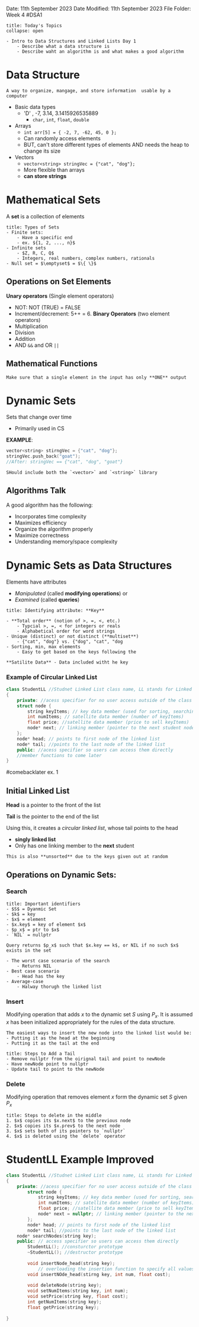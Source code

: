 Date: 11th September 2023
Date Modified: 11th September 2023
File Folder: Week 4
#DSA1

```ad-abstract
title: Today's Topics
collapse: open

- Intro to Data Structures and Linked Lists Day 1
	- Describe what a data structure is
	- Describe waht an algorithm is and what makes a good algorithm

```
# Data Structure

```ad-summary
A way to organize, mangage, and store information  usable by a computer
```

- Basic data types
	- 'D' , -7, 3.14, 3.1415926535889
		- `char`, `int`, `float`, `double`
- Arrays
	- `int arr[5] = { -2, 7, -62, 45, 0 };`
	- Can randomly access elements
	- BUT, can't store different types of elements AND needs the heap to change its size
- Vectors
	- `vector<string> stringVec = {"cat", "dog"};`
	- More flexible than arrays
	- **can store strings**

# Mathematical Sets

A **set** is a collection of elements

```ad-summary
title: Types of Sets
- Finite sets:
	- Have a specific end
	- ex. ${1, 2, ..., n}$
- Infinite sets
	- $Z, R, C, Q$
	- Integers, real numbers, complex numbers, rationals
- Null set = $\emptyset$ = $\{ \}$
```

## Operations on Set Elements

**Unary operators** (Single element operators)
- NOT: NOT (TRUE) = FALSE
- Increment/decrement: 5++ = 6.
**Binary Operators** (two element operators)
- Multiplication
- Division
- Addition
- AND `&&` and OR ``||``

## Mathematical Functions

```ad-warning
Make sure that a single element in the input has only **ONE** output
```

# Dynamic Sets

Sets that change over time
- Primarily used in CS

**EXAMPLE**:

```c++
vector<string> stirngVec = {"cat", "dog"};
stringVec.push_back("goat");
//After: stringVec == {"cat", "dog", "goat"}
```

```ad-note
SHould include both the `<vector>` and `<string>` library
```

## Algorithms Talk

A good algorithm has the following:
- Incorporates time complexity
- Maximizes efficiency
- Organize the algorithm properly
- Maximize correctness
- Understanding memory/space complexity

# Dynamic Sets as Data Structures

Elements have attributes
- *Manipulated* (called **modifying operations**) or
- *Examined* (called **queries**)

```ad-important
title: Identifying attribute: **Key**

- **Total order** (notion of >, =, <, etc.)
	- Typcial >, =, < for integers or reals
	- Alphabetical order for word strings
- Unique (distinct) or not distinct (**multiset**)
	- {"cat", "dog"} vs. {"dog", "cat", "dog
- Sorting, min, max elements
	- Easy to get based on the keys following the 
```

```ad-note
**Satilite Data** - Data included witht he key
```

### Example of Circular Linked List

```c++
class StudentLL //Studnet Linked List class name, LL stands for Linked List
{
	private: //acess specifier for no user access outside of the class definition
	struct node {
		string keyItems; // key data member (used for sorting, searching, etc.)
		int numItems; // satellite data member (number of keyItems)
		float price; //satellite data member (price to sell keyItems)
		node* next; // linking member (pointer to the next student node)
	};
	node* head; // points to first node of the linked list
	node* tail; //points to the last node of the linked list
	public: //acess specifier so users can access them directly
	//member functions to come later
}
```

#comebacklater ex. 1
## Initial Linked List

**Head** is a pointer to the front of the list

**Tail** is the pointer to the end of the list

Using this, it creates a *circular linked list*, whose tail points to the head
- **singly linked list**
- Only has one linking member to the **next** student

```ad-warning
This is also **unsorted** due to the keys given out at random
```

## Operations on Dynamic Sets: 

### Search

```ad-note
title: Important identifiers
- $S$ = Dyanmic Set
- $k$ = key
- $x$ = element
- $x.key$ = key of element $x$
- $p_x$ = ptr to $x$
- `NIL` = nullptr
```

```ad-important
Query returns $p_x$ such that $x.key == k$, or NIL if no such $x$ exists in the set
```

```ad-note
- The worst case scenario of the search
	- Returns NIL
- Best case scenario
	- Head has the key
- Average-case
	- Halway thorugh the linked list
```
### Insert

Modifying operation that adds $x$ to the dynamic set $S$ using $P_x$. It is assumed $x$ has been initialized appropriately for the rules of the data structure.

```ad-note
The easiest ways to insert the new node into the linked list would be:
- Putting it as the head at the beginning
- Putting it as the tail at the end
```

```ad-important
title: Steps to Add a Tail
- Remove nullptr from the oirignal tail and point to newNode
- Have newNode point to nullptr
- Update tail to point to the newNode
```

### Delete

Modifying operation that removes element $x$ form the dynamic set $S$ given $P_x$

```ad-important
title: Steps to delete in the middle
1. $x$ copies its $x.next$ to the previous node
2. $x$ copies its $x.prev$ to the next node
3. $x$ sets both of its pointers to `nullptr`
4. $x$ is deleted using the `delete` operator
```

# StudentLL Example Improved

```c++
class StudentLL //Studnet Linked List class name, LL stands for Linked List
{
	private: //acess specifier for no user access outside of the class definition
		struct node {
			string keyItems; // key data member (used for sorting, searching, etc.)
			int numItems; // satellite data member (number of keyItems)
			float price; //satellite data member (price to sell keyItems)
			node* next = nullptr; // linking member (pointer to the next student node)
		};
		node* head; // points to first node of the linked list
		node* tail; //points to the last node of the linked list
	node* searchNodes(string key);	
	public: // access specifier so users can access them directly
		StudentLL(); //consturctor prototype
		~StudentLL(); //destructor prototype
		
		void insertNode_head(string key);
			// overloading the insertion function to specify all values
		void insertNOde_head(stirng key, int num, float cost);
		
		void deleteNode(string key);
		void setNumItems(string key, int num);
		void setPrice(string key, float cost);
		int getNumItems(string key);
		float getPrice(string key);
		
}
```

